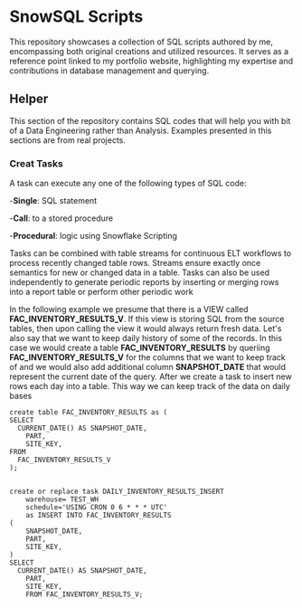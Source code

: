 # SnowSQL Scripts

This repository showcases a collection of SQL scripts authored by me, encompassing both original creations and utilized resources. It serves as a reference point linked to my portfolio website, highlighting my expertise and contributions in database management and querying.

## Helper

This section of the repository contains SQL codes that will help you with bit of a Data Engineering rather than Analysis. Examples presented in this sections are from real projects. 

### Creat Tasks
A task can execute any one of the following types of SQL code:

-**Single**: SQL statement

-**Call**: to a stored procedure

-**Procedural**: logic using Snowflake Scripting

Tasks can be combined with table streams for continuous ELT workflows to process recently changed table rows. Streams ensure exactly once semantics for new or changed data in a table. Tasks can also be used independently to generate periodic reports by inserting or merging rows into a report table or perform other periodic work

In the following example we presume that there is a VIEW called **FAC_INVENTORY_RESULTS_V**. If this view is storing SQL from the source tables, then upon calling the view it would always return fresh data. Let's also say that we want to keep daily history of some of the records. In this case we would create a table **FAC_INVENTORY_RESULTS** by queriing **FAC_INVENTORY_RESULTS_V** for the columns that we want to keep track of and we would also add additional column **SNAPSHOT_DATE** that would represent the current date of the query. After we create a task to insert new rows each day into a table. This way we can keep track of the data on daily bases
```
create table FAC_INVENTORY_RESULTS as (
SELECT
  CURRENT_DATE() AS SNAPSHOT_DATE,
	PART,
	SITE_KEY,
FROM
  FAC_INVENTORY_RESULTS_V
);


create or replace task DAILY_INVENTORY_RESULTS_INSERT
	warehouse= TEST_WH
	schedule='USING CRON 0 6 * * * UTC'
	as INSERT INTO FAC_INVENTORY_RESULTS
(   
    SNAPSHOT_DATE,
	PART,
	SITE_KEY,
) 
SELECT
  CURRENT_DATE() AS SNAPSHOT_DATE,
	PART,
	SITE_KEY,
    FROM FAC_INVENTORY_RESULTS_V;
```


